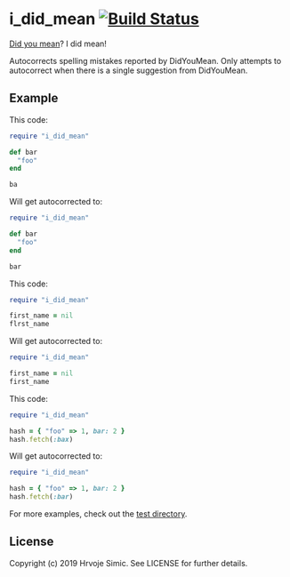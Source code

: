 # i_did_mean [![Build Status](https://travis-ci.org/shime/i_did_mean.svg?branch=master)](https://travis-ci.org/shime/i_did_mean)

[Did you mean](https://github.com/ruby/did_you_mean)? I did mean!

Autocorrects spelling mistakes reported by DidYouMean. Only attempts to autocorrect when there is a single suggestion from DidYouMean.

## Example

This code:

```ruby
require "i_did_mean"

def bar
  "foo"
end

ba
```

Will get autocorrected to:

```ruby
require "i_did_mean"

def bar
  "foo"
end

bar
```

This code:

```ruby
require "i_did_mean"

first_name = nil
flrst_name
```

Will get autocorrected to:

```ruby
require "i_did_mean"

first_name = nil
first_name
```

This code:

```ruby
require "i_did_mean"

hash = { "foo" => 1, bar: 2 }
hash.fetch(:bax)
```

Will get autocorrected to:

```ruby
require "i_did_mean"

hash = { "foo" => 1, bar: 2 }
hash.fetch(:bar)
```

For more examples, check out the [test directory](https://github.com/shime/i_did_mean/tree/master/test).

## License

Copyright (c) 2019 Hrvoje Simic. See LICENSE for further details.
